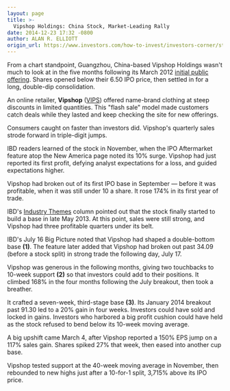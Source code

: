 ```yaml
---
layout: page
title: >-
  Vipshop Holdings: China Stock, Market-Leading Rally
date: 2014-12-23 17:32 -0800
author: ALAN R. ELLIOTT
origin_url: https://www.investors.com/how-to-invest/investors-corner/stock-history-of-vipshop-holdings/
---
```


From a chart standpoint, Guangzhou, China-based Vipshop Holdings wasn't much to look at in the five months following its March 2012 [initial public offering](http://news.investors.com/iponews.htm). Shares opened below their 6.50 IPO price, then settled in for a long, double-dip consolidation.

An online retailer, **Vipshop** ([VIPS](https://research.investors.com/quote.aspx?symbol=VIPS)) offered name-brand clothing at steep discounts in limited quantities. This "flash sale" model made customers catch deals while they lasted and keep checking the site for new offerings.

Consumers caught on faster than investors did. Vipshop's quarterly sales strode forward in triple-digit jumps.

IBD readers learned of the stock in November, when the IPO Aftermarket feature atop the New America page noted its 10% surge. Vipshop had just reported its first profit, defying analyst expectations for a loss, and guided expectations higher.

Vipshop had broken out of its first IPO base in September — before it was profitable, when it was still under 10 a share. It rose 174% in its first year of trade.

IBD's [Industry Themes](http://news.investors.com/investing/ibd-industry-themes.htm) column pointed out that the stock finally started to build a base in late May 2013. At this point, sales were still strong, and Vipshop had three profitable quarters under its belt.

IBD's July 16 Big Picture noted that Vipshop had shaped a double-bottom base **(1)**. The feature later added that Vipshop had broken out past 34.09 (before a stock split) in strong trade the following day, July 17.

Vipshop was generous in the following months, giving two touchbacks to 10-week support **(2)** so that investors could add to their positions. It climbed 168% in the four months following the July breakout, then took a breather.

It crafted a seven-week, third-stage base **(3)**. Its January 2014 breakout past 91.30 led to a 20% gain in four weeks. Investors could have sold and locked in gains. Investors who harbored a big profit cushion could have held as the stock refused to bend below its 10-week moving average.

A big upshift came March 4, after Vipshop reported a 150% EPS jump on a 117% sales gain. Shares spiked 27% that week, then eased into another cup base.

Vipshop tested support at the 40-week moving average in November, then rebounded to new highs just after a 10-for-1 split, 3,715% above its IPO price.
